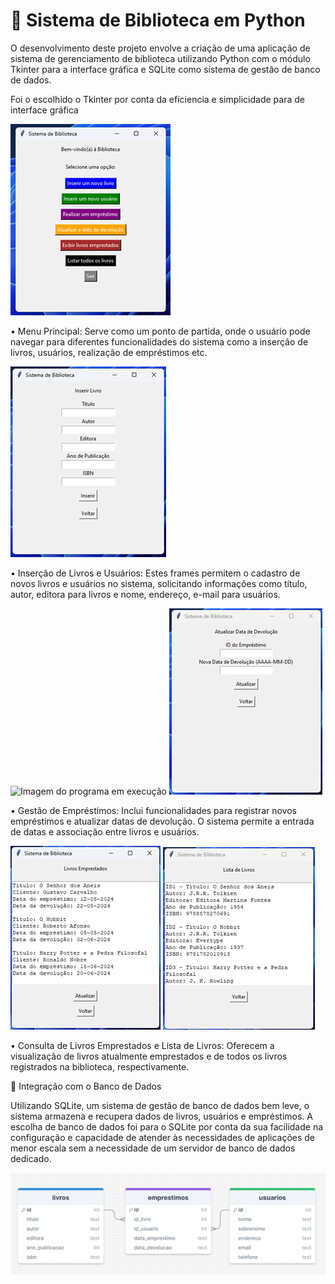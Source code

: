 # 📖 Sistema de Biblioteca em Python  

O desenvolvimento deste projeto envolve a criação de uma aplicação de sistema de gerenciamento de biblioteca utilizando Python com o módulo Tkinter para a interface gráfica e SQLite como sistema de gestão de banco de dados.

Foi o escolhido o Tkinter por conta da eficiencia e simplicidade para de interface gráfica

![Imagem do programa em execução](MenuPrincipal.png)

•	Menu Principal: Serve como um ponto de partida, onde o usuário pode navegar para diferentes funcionalidades do sistema como a inserção de livros, usuários, realização de empréstimos etc.

![Imagem do programa em execução](InserirLivro.png)

•	Inserção de Livros e Usuários: Estes frames permitem o cadastro de novos livros e usuários no sistema, solicitando informações como título, autor, editora para livros e nome, endereço, e-mail para usuários.

![Imagem do programa em execução](RealizarEmpréstimo.png)
![Imagem do programa em execução](AtualizarDatadeDevolução.png)

•	Gestão de Empréstimos: Inclui funcionalidades para registrar novos empréstimos e atualizar datas de devolução. O sistema permite a entrada de datas e associação entre livros e usuários.

![Imagem do programa em execução](LivrosEmprestados.png)
![Imagem do programa em execução](ListadeLivros.png)

•	Consulta de Livros Emprestados e Lista de Livros: Oferecem a visualização de livros atualmente emprestados e de todos os livros registrados na biblioteca, respectivamente.

🎲 Integração com o Banco de Dados

Utilizando SQLite, um sistema de gestão de banco de dados bem leve, o sistema armazena e recupera dados de livros, usuários e empréstimos. A escolha de banco de dados foi para o SQLite por conta da sua facilidade na configuração e capacidade de atender às necessidades de aplicações de menor escala sem a necessidade de um servidor de banco de dados dedicado.

![Imagem do programa em execução](DiagramadeBancodeDados.png)
